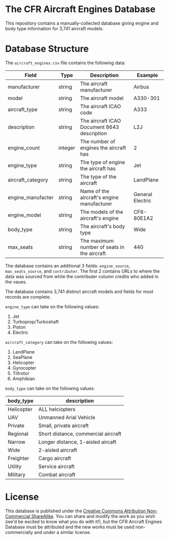# The CFR Aircraft Engines Database
This repository contains a manually-collected database giving engine and body type information for 3,741 aircraft models.

# Database Structure

The `aircraft_engines.csv` file contains the following data:

| Field | Type | Description | Example |
| ----- | ---- | ----------- | ------- |
| manufacturer | string | The aircraft manufacturer | Airbus |
| model        | string | The aircraft model | A330-301 |
| aircraft_type | string | The aircraft ICAO code | A333 |
| description  | string | The aircraft ICAO Document 8643 description | L2J
| engine_count | integer| The number of engines the aircraft has | 2
| engine_type  | string | The type of engine the aircraft has | Jet
| aircraft_category | string | The type of the aircraft | LandPlane
| engine_manufacter | string | Name of the aircraft's engine manufacturer | General Electric
| engine_model | string | The models of the aircraft's engine | CF6-80E1A2
| body_type | string | The aircraft's body type | Wide
| max_seats | string | The maximum number of seats in the aircraft | 440

The database contains an additional 3 fields: `engine_source`, `max_seats_source`, and `contributer`. The first 2 contains URLs to where the data was sourced from while the contributer column credits who added in the vaues.

The database contains 3,741 distinct aircraft models and fields for most records are complete. 

`engine_type` can take on the following values:

1. Jet
2. Turboprop/Turboshaft
3. Piston
4. Electric

`aircraft_category` can take on the following values:

1. LandPlane
2. SeaPlane
3. Helicopter
4. Gyrocopter
5. Tiltrotor
6. Amphibian

`body_type` can take on the following values:

| body_type | description |
| --------- | ----------- |
| Helicopter| ALL helciopters |
| UAV | Unmanned Arial Vehicle |
| Private   | Small, private aircraft |
| Regional | Short distance, commercial aircraft |
| Narrow | Longer distance, 1-aisled aircaft |
| Wide | 2-aisled aircraft |
| Freighter | Cargo aircraft |
| Utility | Service aircraft |
| Military | Combat aircraft |

# License

This database is published under the [Creative Commons Attribution Non-Commercial ShareAlike](https://creativecommons.org/licenses/by-nc-sa/3.0/legalcode). You can share and modify the work as you wish (we'd be excited to know what you do with it!), but the CFR Aircraft Engines Database must be attributed and the new works must be used non-commercially and under a similar license.
